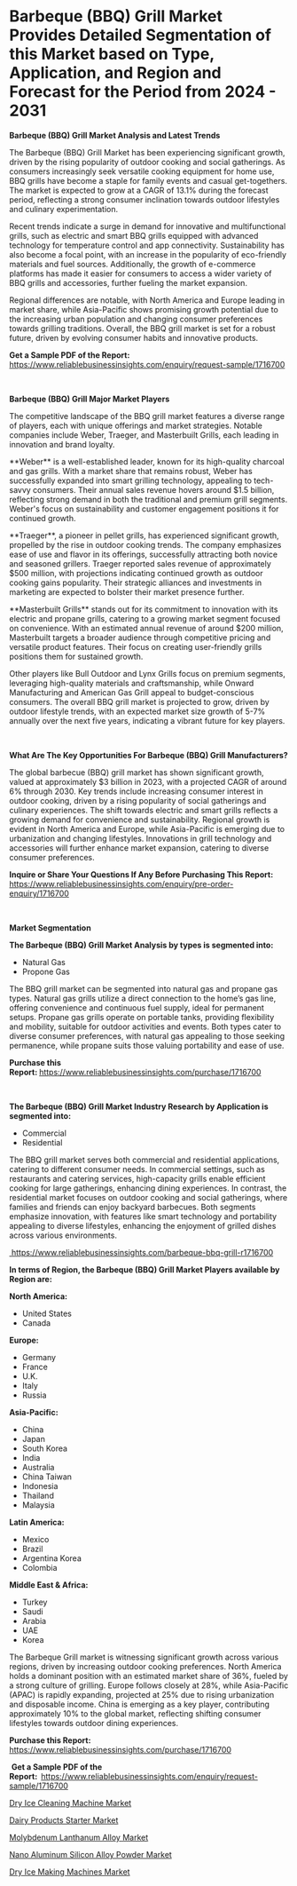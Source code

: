 <p><h1>Barbeque (BBQ) Grill Market Provides Detailed Segmentation of this Market based on Type, Application, and Region and Forecast for the Period from 2024 - 2031</h1></p><p><strong>Barbeque (BBQ) Grill Market Analysis and Latest Trends</strong></p>
<p><p>The Barbeque (BBQ) Grill Market has been experiencing significant growth, driven by the rising popularity of outdoor cooking and social gatherings. As consumers increasingly seek versatile cooking equipment for home use, BBQ grills have become a staple for family events and casual get-togethers. The market is expected to grow at a CAGR of 13.1% during the forecast period, reflecting a strong consumer inclination towards outdoor lifestyles and culinary experimentation.</p><p>Recent trends indicate a surge in demand for innovative and multifunctional grills, such as electric and smart BBQ grills equipped with advanced technology for temperature control and app connectivity. Sustainability has also become a focal point, with an increase in the popularity of eco-friendly materials and fuel sources. Additionally, the growth of e-commerce platforms has made it easier for consumers to access a wider variety of BBQ grills and accessories, further fueling the market expansion.</p><p>Regional differences are notable, with North America and Europe leading in market share, while Asia-Pacific shows promising growth potential due to the increasing urban population and changing consumer preferences towards grilling traditions. Overall, the BBQ grill market is set for a robust future, driven by evolving consumer habits and innovative products.</p></p>
<p><strong>Get a Sample PDF of the Report:&nbsp;</strong> <a href="https://www.reliablebusinessinsights.com/enquiry/request-sample/1716700?utm_campaign=60&utm_medium=2&utm_source=Github&utm_content=ia&utm_term=10102024&utm_id=barbeque-bbq-grill">https://www.reliablebusinessinsights.com/enquiry/request-sample/1716700</a></p>
<p>&nbsp;</p>
<p><strong>Barbeque (BBQ) Grill Major Market Players</strong></p>
<p><p>The competitive landscape of the BBQ grill market features a diverse range of players, each with unique offerings and market strategies. Notable companies include Weber, Traeger, and Masterbuilt Grills, each leading in innovation and brand loyalty.</p><p>**Weber** is a well-established leader, known for its high-quality charcoal and gas grills. With a market share that remains robust, Weber has successfully expanded into smart grilling technology, appealing to tech-savvy consumers. Their annual sales revenue hovers around $1.5 billion, reflecting strong demand in both the traditional and premium grill segments. Weber's focus on sustainability and customer engagement positions it for continued growth.</p><p>**Traeger**, a pioneer in pellet grills, has experienced significant growth, propelled by the rise in outdoor cooking trends. The company emphasizes ease of use and flavor in its offerings, successfully attracting both novice and seasoned grillers. Traeger reported sales revenue of approximately $500 million, with projections indicating continued growth as outdoor cooking gains popularity. Their strategic alliances and investments in marketing are expected to bolster their market presence further.</p><p>**Masterbuilt Grills** stands out for its commitment to innovation with its electric and propane grills, catering to a growing market segment focused on convenience. With an estimated annual revenue of around $200 million, Masterbuilt targets a broader audience through competitive pricing and versatile product features. Their focus on creating user-friendly grills positions them for sustained growth.</p><p>Other players like Bull Outdoor and Lynx Grills focus on premium segments, leveraging high-quality materials and craftsmanship, while Onward Manufacturing and American Gas Grill appeal to budget-conscious consumers. The overall BBQ grill market is projected to grow, driven by outdoor lifestyle trends, with an expected market size growth of 5-7% annually over the next five years, indicating a vibrant future for key players.</p></p>
<p>&nbsp;</p>
<p><strong>What Are The Key Opportunities For Barbeque (BBQ) Grill Manufacturers?</strong></p>
<p><p>The global barbecue (BBQ) grill market has shown significant growth, valued at approximately $3 billion in 2023, with a projected CAGR of around 6% through 2030. Key trends include increasing consumer interest in outdoor cooking, driven by a rising popularity of social gatherings and culinary experiences. The shift towards electric and smart grills reflects a growing demand for convenience and sustainability. Regional growth is evident in North America and Europe, while Asia-Pacific is emerging due to urbanization and changing lifestyles. Innovations in grill technology and accessories will further enhance market expansion, catering to diverse consumer preferences.</p></p>
<p><strong>Inquire or Share Your Questions If Any Before Purchasing This Report:</strong> <a href="https://www.reliablebusinessinsights.com/enquiry/pre-order-enquiry/1716700?utm_campaign=60&utm_medium=2&utm_source=Github&utm_content=ia&utm_term=10102024&utm_id=barbeque-bbq-grill">https://www.reliablebusinessinsights.com/enquiry/pre-order-enquiry/1716700</a></p>
<p>&nbsp;</p>
<p><strong>Market Segmentation</strong></p>
<p><strong>The Barbeque (BBQ) Grill Market Analysis by types is segmented into:</strong></p>
<p><ul><li>Natural Gas</li><li>Propone Gas</li></ul></p>
<p><p>The BBQ grill market can be segmented into natural gas and propane gas types. Natural gas grills utilize a direct connection to the home’s gas line, offering convenience and continuous fuel supply, ideal for permanent setups. Propane gas grills operate on portable tanks, providing flexibility and mobility, suitable for outdoor activities and events. Both types cater to diverse consumer preferences, with natural gas appealing to those seeking permanence, while propane suits those valuing portability and ease of use.</p></p>
<p><strong>Purchase this Report:&nbsp;</strong><a href="https://www.reliablebusinessinsights.com/purchase/1716700?utm_campaign=60&utm_medium=2&utm_source=Github&utm_content=ia&utm_term=10102024&utm_id=barbeque-bbq-grill">https://www.reliablebusinessinsights.com/purchase/1716700</a></p>
<p>&nbsp;</p>
<p><strong>The Barbeque (BBQ) Grill Market Industry Research by Application is segmented into:</strong></p>
<p><ul><li>Commercial</li><li>Residential</li></ul></p>
<p><p>The BBQ grill market serves both commercial and residential applications, catering to different consumer needs. In commercial settings, such as restaurants and catering services, high-capacity grills enable efficient cooking for large gatherings, enhancing dining experiences. In contrast, the residential market focuses on outdoor cooking and social gatherings, where families and friends can enjoy backyard barbecues. Both segments emphasize innovation, with features like smart technology and portability appealing to diverse lifestyles, enhancing the enjoyment of grilled dishes across various environments.</p></p>
<p><a href="https://www.reliablebusinessinsights.com/barbeque-bbq-grill-r1716700?utm_campaign=60&utm_medium=2&utm_source=Github&utm_content=ia&utm_term=10102024&utm_id=barbeque-bbq-grill">&nbsp;https://www.reliablebusinessinsights.com/barbeque-bbq-grill-r1716700</a></p>
<p><strong>In terms of Region, the Barbeque (BBQ) Grill Market Players available by Region are:</strong></p>
<p>
    <p> <strong> North America: </strong>
        <ul>
            <li>United States</li>
            <li>Canada</li>
        </ul>
        </p> 
    <p> <strong> Europe: </strong>
        <ul>
            <li>Germany</li>
            <li>France</li>
            <li>U.K.</li>
            <li>Italy</li>
            <li>Russia</li>
        </ul>
        </p> 
    <p> <strong> Asia-Pacific: </strong>
        <ul>
            <li>China</li>
            <li>Japan</li>
            <li>South Korea</li>
            <li>India</li>
            <li>Australia</li>
            <li>China Taiwan</li>
            <li>Indonesia</li>
            <li>Thailand</li>
            <li>Malaysia</li>
        </ul>
        </p> 
    <p> <strong> Latin America: </strong>
        <ul>
            <li>Mexico</li>
            <li>Brazil</li>
            <li>Argentina Korea</li>
            <li>Colombia</li>
        </ul>
        </p> 
    <p> <strong> Middle East & Africa: </strong>
        <ul>
            <li>Turkey</li>
            <li>Saudi</li>
            <li>Arabia</li>
            <li>UAE</li>
            <li>Korea</li>
        </ul>
    </p>
    </p>
<p><p>The Barbeque Grill market is witnessing significant growth across various regions, driven by increasing outdoor cooking preferences. North America holds a dominant position with an estimated market share of 36%, fueled by a strong culture of grilling. Europe follows closely at 28%, while Asia-Pacific (APAC) is rapidly expanding, projected at 25% due to rising urbanization and disposable income. China is emerging as a key player, contributing approximately 10% to the global market, reflecting shifting consumer lifestyles towards outdoor dining experiences.</p></p>
<p><strong>Purchase this Report: </strong><a href="https://www.reliablebusinessinsights.com/purchase/1716700?utm_campaign=60&utm_medium=2&utm_source=Github&utm_content=ia&utm_term=10102024&utm_id=barbeque-bbq-grill">https://www.reliablebusinessinsights.com/purchase/1716700</a></p>
<p>&nbsp;<strong>Get a Sample PDF of the Report:&nbsp;&nbsp;</strong><a href="https://www.reliablebusinessinsights.com/enquiry/request-sample/1716700?utm_campaign=60&utm_medium=2&utm_source=Github&utm_content=ia&utm_term=10102024&utm_id=barbeque-bbq-grill">https://www.reliablebusinessinsights.com/enquiry/request-sample/1716700</a></p>
<p><strong></strong></p>
<p><p><a href="https://github.com/darientvns/Market-Research-Report-List-1/blob/main/dry-ice-cleaning-machine-market.md?utm_campaign=60&utm_medium=2&utm_source=Github&utm_content=ia&utm_term=10102024&utm_id=barbeque-bbq-grill">Dry Ice Cleaning Machine Market</a></p><p><a href="https://issuu.com/reportprime-2/docs/dairy-products-starter-market-size-_c198a7ba62eec5?utm_campaign=60&utm_medium=2&utm_source=Github&utm_content=ia&utm_term=10102024&utm_id=barbeque-bbq-grill">Dairy Products Starter Market</a></p><p><a href="https://www.linkedin.com/pulse/exploring-molybdenum-lanthanum-alloy-market-dynamics-global-mx2qe?utm_campaign=60&utm_medium=2&utm_source=Github&utm_content=ia&utm_term=10102024&utm_id=barbeque-bbq-grill">Molybdenum Lanthanum Alloy Market</a></p><p><a href="https://www.linkedin.com/pulse/nano-aluminum-silicon-alloy-powder-market-analysis-product-nlise?utm_campaign=60&utm_medium=2&utm_source=Github&utm_content=ia&utm_term=10102024&utm_id=barbeque-bbq-grill">Nano Aluminum Silicon Alloy Powder Market</a></p><p><a href="https://github.com/MelgarBasny/Market-Research-Report-List-1/blob/main/dry-ice-making-machines-market.md?utm_campaign=60&utm_medium=2&utm_source=Github&utm_content=ia&utm_term=10102024&utm_id=barbeque-bbq-grill">Dry Ice Making Machines Market</a></p></p>